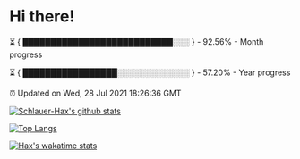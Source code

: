 # Hi there!

⏳ { ███████████████████████████░░░ } - 92.56% - Month progress

⏳ { █████████████████░░░░░░░░░░░░░ } - 57.20% - Year progress

⏰ Updated on Wed, 28 Jul 2021 18:26:36 GMT


[![Schlauer-Hax's github stats](https://github-readme-stats.vercel.app/api?username=Schlauer-Hax&show_icons=true&theme=dark&count_private=true)](https://github.com/Schlauer-Hax)


[![Top Langs](https://github-readme-stats.vercel.app/api/top-langs/?username=Schlauer-Hax&layout=compact&theme=dark)](https://github.com/Schlauer-Hax?tab=repositories)


[![Hax's wakatime stats](https://github-readme-stats.vercel.app/api/wakatime?username=Hax&theme=dark)](https://wakatime.com/@Hax)


